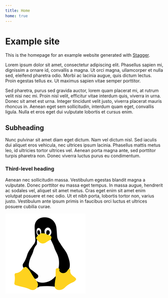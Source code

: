 ```yaml
---
title: Home
home: true
---
```


# Example site

This is the homepage for an example website generated with [Stagger](https://bitbucket.org/maddy83/stagger/).

Lorem ipsum dolor sit amet, consectetur adipiscing elit. Phasellus sapien mi, dignissim a ornare id, convallis a magna. Ut orci magna, ullamcorper et nulla sed, eleifend pharetra odio. Morbi ac lacinia augue, quis dictum lectus. Proin egestas tellus ex. Ut maximus sapien vitae semper porttitor.

Sed pharetra, purus sed gravida auctor, lorem quam placerat mi, at rutrum velit nisi nec mi. Proin nisl velit, efficitur vitae interdum quis, viverra in urna. Donec sit amet est urna. Integer tincidunt velit justo, viverra placerat mauris rhoncus in. Aenean eget sem sollicitudin, interdum quam eget, convallis ligula. Nulla et eros eget dui vulputate lobortis et cursus enim.

## Subheading

Nunc pulvinar sit amet diam eget dictum. Nam vel dictum nisl. Sed iaculis dui aliquet eros vehicula, nec ultrices ipsum lacinia. Phasellus mattis metus leo, id ultricies tortor ultrices vel. Aenean porta magna ante, sed porttitor turpis pharetra non. Donec viverra luctus purus eu condimentum.

### Third-level heading

Aenean nec sollicitudin massa. Vestibulum egestas blandit magna a vulputate. Donec porttitor eu massa eget tempus. In massa augue, hendrerit ac sodales vel, aliquet sit amet metus. Cras eget enim sit amet enim volutpat posuere et nec odio. Ut et nibh porta, lobortis tortor non, varius justo. Vestibulum ante ipsum primis in faucibus orci luctus et ultrices posuere cubilia curae.

![linux](linux.png)
